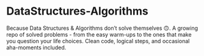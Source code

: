 # DataStructures-Algorithms
Because Data Structures &amp; Algorithms don’t solve themselves 🙃. A growing repo of solved problems - from the easy warm-ups to the ones that make you question your life choices. Clean code, logical steps, and occasional aha-moments included.
